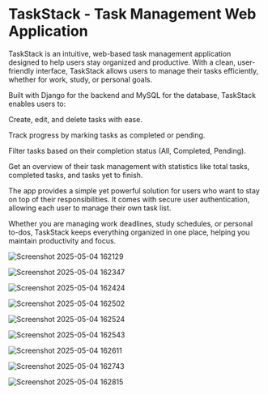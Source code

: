 # TaskStack - Task Management Web Application

TaskStack is an intuitive, web-based task management application designed to help users stay organized and productive. With a clean, user-friendly interface, TaskStack allows users to manage their tasks efficiently, whether for work, study, or personal goals.

Built with Django for the backend and MySQL for the database, TaskStack enables users to:

Create, edit, and delete tasks with ease.

Track progress by marking tasks as completed or pending.

Filter tasks based on their completion status (All, Completed, Pending).

Get an overview of their task management with statistics like total tasks, completed tasks, and tasks yet to finish.

The app provides a simple yet powerful solution for users who want to stay on top of their responsibilities. It comes with secure user authentication, allowing each user to manage their own task list.

Whether you are managing work deadlines, study schedules, or personal to-dos, TaskStack keeps everything organized in one place, helping you maintain productivity and focus.

![Screenshot 2025-05-04 162129](https://github.com/user-attachments/assets/dae0c087-3010-44eb-94bd-145132920d89)

![Screenshot 2025-05-04 162347](https://github.com/user-attachments/assets/985a63c6-daac-4e13-80e3-fe3ca112ad37)

![Screenshot 2025-05-04 162424](https://github.com/user-attachments/assets/40fd08ea-ed46-460c-ad8a-1a18adbb566f)

![Screenshot 2025-05-04 162502](https://github.com/user-attachments/assets/0a1b4447-8efa-4c9b-95d8-c550178896c1)

![Screenshot 2025-05-04 162524](https://github.com/user-attachments/assets/f507c58f-8d13-467a-936b-b4f462b5f826)

![Screenshot 2025-05-04 162543](https://github.com/user-attachments/assets/2c53c152-cbff-4505-963e-2b2713b4ffc6)

![Screenshot 2025-05-04 162611](https://github.com/user-attachments/assets/96a5c23e-8187-4679-b40a-39e69048cbeb)

![Screenshot 2025-05-04 162743](https://github.com/user-attachments/assets/54f69ff5-2df5-4165-a0f6-bc3a078e6f01)

![Screenshot 2025-05-04 162815](https://github.com/user-attachments/assets/a9e45f30-cd8b-473e-ac44-3fb46f1d8953)







